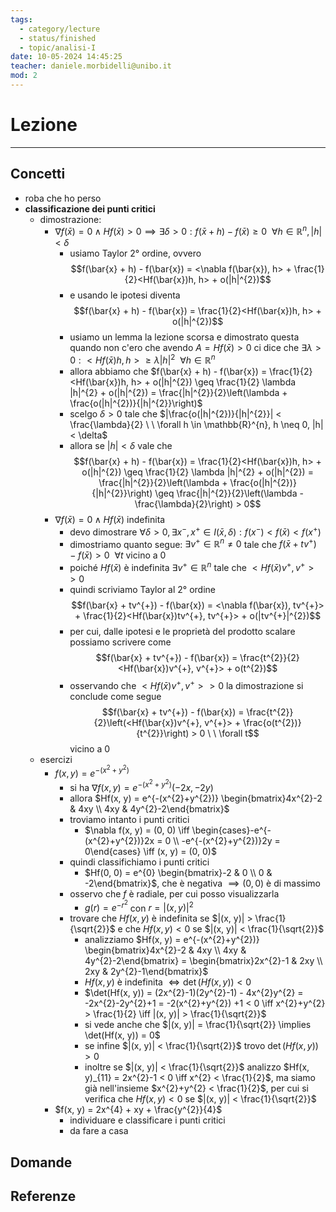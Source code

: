 ```yaml
---
tags:
  - category/lecture
  - status/finished
  - topic/analisi-I
date: 10-05-2024 14:45:25
teacher: daniele.morbidelli@unibo.it
mod: 2
---
```

# Lezione
---
## Concetti
- roba che ho perso
- **classificazione dei punti critici**
	- dimostrazione:
		- $\nabla f(\bar{x}) = 0 \land Hf(\bar{x}) > 0 \implies \exists \delta > 0 : f(\bar{x} + h) - f(\bar{x}) \geq 0 \ \ \forall h \in \mathbb{R}^{n}, |h| < \delta$
			- usiamo Taylor 2° ordine, ovvero $$f(\bar{x} + h) - f(\bar{x}) = <\nabla f(\bar{x}), h> + \frac{1}{2}<Hf(\bar{x})h, h> + o(|h|^{2})$$
			- e usando le ipotesi diventa $$f(\bar{x} + h) - f(\bar{x}) = \frac{1}{2}<Hf(\bar{x})h, h> + o(|h|^{2})$$
			- usiamo un lemma la lezione scorsa e dimostrato questa quando non c'ero che avendo $A = Hf(\bar{x}) > 0$ ci dice che $\exists \lambda > 0 : <Hf(\bar{x})h, h> \geq \lambda |h|^{2} \ \ \forall h \in \mathbb{R}^{n}$
			- allora abbiamo che $f(\bar{x} + h) - f(\bar{x}) = \frac{1}{2}<Hf(\bar{x})h, h> + o(|h|^{2}) \geq \frac{1}{2} \lambda |h|^{2} + o(|h|^{2}) = \frac{|h|^{2}}{2}\left(\lambda + \frac{o(|h|^{2})}{|h|^{2}}\right)$
			- scelgo $\delta > 0$ tale che $|\frac{o(|h|^{2})}{|h|^{2}}| < \frac{\lambda}{2} \ \ \forall h \in \mathbb{R}^{n}, h \neq 0, |h| < \delta$
			- allora se $|h| < \delta$ vale che $$f(\bar{x} + h) - f(\bar{x}) = \frac{1}{2}<Hf(\bar{x})h, h> + o(|h|^{2}) \geq \frac{1}{2} \lambda |h|^{2} + o(|h|^{2}) = \frac{|h|^{2}}{2}\left(\lambda + \frac{o(|h|^{2})}{|h|^{2}}\right) \geq \frac{|h|^{2}}{2}\left(\lambda - \frac{\lambda}{2}\right) > 0$$
		- $\nabla f(\bar{x}) = 0 \land Hf(\bar{x})$ indefinita
			- devo dimostrare $\forall \delta > 0, \exists x^{-}, x^{+} \in I(\bar{x}, \delta) : f(x^{-}) < f(\bar{x}) < f(x^{+})$
			- dimostriamo quanto segue: $\exists v^{+} \in \mathbb{R}^{n} \neq 0$ tale che $f(\bar{x} + tv^{+}) - f(\bar{x}) > 0 \ \ \forall t$ vicino a 0
			- poiché $Hf(\bar{x})$ è indefinita $\exists v^{+} \in \mathbb{R}^{n}$ tale che $<Hf(\bar{x})v^{+}, v^{+}> > 0$
			- quindi scriviamo Taylor al 2° ordine $$f(\bar{x} + tv^{+}) - f(\bar{x}) = <\nabla f(\bar{x}), tv^{+}> + \frac{1}{2}<Hf(\bar{x})tv^{+}, tv^{+}> + o(|tv^{+}|^{2})$$
			- per cui, dalle ipotesi e le proprietà del prodotto scalare possiamo scrivere come $$f(\bar{x} + tv^{+}) - f(\bar{x}) = \frac{t^{2}}{2} <Hf(\bar{x})v^{+}, v^{+}> + o(t^{2})$$
			- osservando che $<Hf(\bar{x})v^{+}, v^{+}> > 0$ la dimostrazione si conclude come segue $$f(\bar{x} + tv^{+}) - f(\bar{x}) = \frac{t^{2}}{2}\left(<Hf(\bar{x})v^{+}, v^{+}> + \frac{o(t^{2})}{t^{2}}\right) > 0 \ \ \forall t$$ vicino a 0
	- esercizi
		- $f(x, y) = e^{-(x^{2}+y^{2})}$
			- si ha $\nabla f(x, y) = e^{-(x^{2}+y^{2})}(-2x, -2y)$
			- allora $Hf(x, y) = e^{-(x^{2}+y^{2})} \begin{bmatrix}4x^{2}-2 & 4xy \\ 4xy & 4y^{2}-2\end{bmatrix}$
			- troviamo intanto i punti critici
				- $\nabla f(x, y) = (0, 0) \iff \begin{cases}-e^{-(x^{2}+y^{2})}2x = 0 \\ -e^{-(x^{2}+y^{2})}2y = 0\end{cases} \iff (x, y) = (0, 0)$
			- quindi classifichiamo i punti critici
				- $Hf(0, 0) = e^{0} \begin{bmatrix}-2 & 0 \\ 0 & -2\end{bmatrix}$, che è negativa $\implies (0, 0)$ è di massimo
			- osservo che $f$ è radiale, per cui posso visualizzarla
				- $g(r) = e^{-r^{2}}$ con $r = |(x, y)|^{2}$
			- trovare che $Hf(x, y)$ è indefinita se $|(x, y)| > \frac{1}{\sqrt{2}}$ e che $Hf(x, y) < 0$ se $|(x, y)| < \frac{1}{\sqrt{2}}$
				- analizziamo $Hf(x, y) = e^{-(x^{2}+y^{2})} \begin{bmatrix}4x^{2}-2 & 4xy \\ 4xy & 4y^{2}-2\end{bmatrix} = \begin{bmatrix}2x^{2}-1 & 2xy \\ 2xy & 2y^{2}-1\end{bmatrix}$
				- $Hf(x, y)$ è indefinita $\iff \det(Hf(x, y)) < 0$
				- $\det(Hf(x, y)) = (2x^{2}-1)(2y^{2}-1) - 4x^{2}y^{2} = -2x^{2}-2y^{2}+1 = -2(x^{2}+y^{2}) +1 < 0 \iff x^{2}+y^{2} > \frac{1}{2} \iff |(x, y)| > \frac{1}{\sqrt{2}}$
				- si vede anche che $|(x, y)| = \frac{1}{\sqrt{2}} \implies \det(Hf(x, y)) = 0$
				- se infine $|(x, y)| < \frac{1}{\sqrt{2}}$ trovo $\det(Hf(x, y)) > 0$
				- inoltre se $|(x, y)| < \frac{1}{\sqrt{2}}$ analizzo $Hf(x, y)_{11} = 2x^{2}-1 < 0 \iff x^{2} < \frac{1}{2}$, ma siamo già nell'insieme $x^{2}+y^{2} < \frac{1}{2}$, per cui si verifica che $Hf(x, y) < 0$ se $|(x, y)| < \frac{1}{\sqrt{2}}$
		- $f(x, y) = 2x^{4} + xy + \frac{y^{2}}{4}$
			- individuare e classificare i punti critici
			- da fare a casa

## Domande

## Referenze
